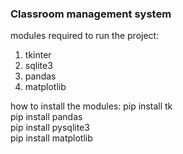 <h3>Classroom management system</h3>

modules required to run the project: 
1. tkinter
2. sqlite3 
3. pandas
4. matplotlib

how to install the modules:
pip install tk<br>
pip install pandas<br>
pip install pysqlite3<br>
pip install matplotlib
